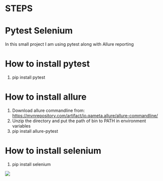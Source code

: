 # STEPS

# Pytest Selenium
In this small project I am using pytest along with Allure reporting

# How to install pytest
1. pip install pytest

# How to install allure
1. Download allure commandline from: https://mvnrepository.com/artifact/io.qameta.allure/allure-commandline/
2. Unzip the directory and put the path of bin to PATH in environment variables
3. pip install allure-pytest

# How to install selenium
1. pip install selenium


[![](https://markdown-videos.deta.dev/youtube/8kDgQ3BQirg)](https://youtu.be/8kDgQ3BQirg)

